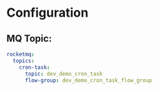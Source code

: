 # Configuration
## MQ Topic:
```yml
rocketmq:
  topics:
    cron-task:
      topic: dev_demo_cron_task
      flow-group: dev_demo_cron_task_flow_group
```
